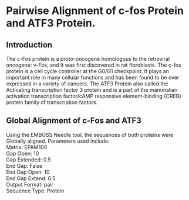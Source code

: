 # Pairwise Alignment of c-fos Protein and ATF3 Protein.
## Introduction
The c-Fos protein is a proto-oncogene homologous to the retroviral oncogene: v-Fos, and It was first discovered in rat fibroblasts.
The c-fos protein is a cell cycle controller at the G0/G1 checkpoint. 
It plays an important role in many cellular functions and has been found to be over expressed in a variety of cancers.
The ATF3 Protein also called the Activating transcription factor 3 protein and is a part of the mammalian activation transcription factor/cAMP responsive element-binding (CREB) protein family of transcription factors.

## Global Alignment of c-Fos and ATF3
Using the EMBOSS Needle tool, the sequences of both proteins were Globally aligned. Parameters used include:  
Matrix: EPAM100  
Gap Open: 10  
Gap Extended: 0.5  
End Gap: False  
End Gap Open: 10  
End Gap Extend: 0.5  
Output Format: pair  
Sequence Type: Protein
